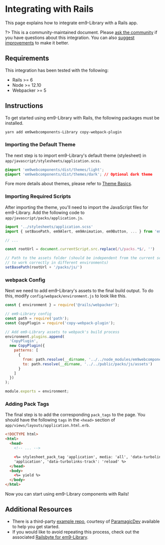 # Integrating with Rails

This page explains how to integrate em9-Library with a Rails app.

?> This is a community-maintained document. Please [ask the community](/resources/community) if you have questions about this integration. You can also [suggest improvements](https://github.com/em9-style/em9/blob/next/docs/tutorials/integrating-with-rails.md) to make it better.

## Requirements

This integration has been tested with the following:

- Rails >= 6
- Node >= 12.10
- Webpacker >= 5

## Instructions

To get started using em9-Library with Rails, the following packages must be installed.

```bash
yarn add em9webcomponents-Library copy-webpack-plugin
```

### Importing the Default Theme

The next step is to import em9-Library's default theme (stylesheet) in `app/javascript/stylesheets/application.scss`.

```css
@import 'em9webcomponents/dist/themes/light';
@import 'em9webcomponents/dist/themes/dark'; // Optional dark theme
```

Fore more details about themes, please refer to [Theme Basics](/getting-started/themes?id=theme-basics).

### Importing Required Scripts

After importing the theme, you'll need to import the JavaScript files for em9-Library. Add the following code to `app/javascript/packs/application.js`.

```js
import '../stylesheets/application.scss'
import { setBasePath, em9Alert, em9Animation, em9Button, ... } from 'em9webcomponents'

// ...

const rootUrl = document.currentScript.src.replace(/\/packs.*$/, '')

// Path to the assets folder (should be independent from the current script source path
// to work correctly in different environments)
setBasePath(rootUrl + '/packs/js/')
```

### webpack Config

Next we need to add em9-Library's assets to the final build output. To do this, modify `config/webpack/environment.js` to look like this.

```js
const { environment } = require('@rails/webpacker');

// em9-Library config
const path = require('path');
const CopyPlugin = require('copy-webpack-plugin');

// Add em9-Library assets to webpack's build process
environment.plugins.append(
  'CopyPlugin',
  new CopyPlugin({
    patterns: [
      {
        from: path.resolve(__dirname, '../../node_modules/em9webcomponents/dist/assets'),
        to: path.resolve(__dirname, '../../public/packs/js/assets')
      }
    ]
  })
);

module.exports = environment;
```

### Adding Pack Tags

The final step is to add the corresponding `pack_tags` to the page. You should have the following `tags` in the `<head>` section of `app/views/layouts/application.html.erb`.

```html
<!DOCTYPE html>
<html>
  <head>
    <!-- ... -->

    <%= stylesheet_pack_tag 'application', media: 'all', 'data-turbolinks-track': 'reload' %> <%= javascript_pack_tag
    'application', 'data-turbolinks-track': 'reload' %>
  </head>
  <body>
    <%= yield %>
  </body>
</html>
```

Now you can start using em9-Library components with Rails!

## Additional Resources

- There is a third-party [example repo](https://github.com/ParamagicDev/rails-em9-example), courtesy of [ParamagicDev](https://github.com/ParamagicDev) available to help you get started.
- If you would like to avoid repeating this process, check out the associated [Railsbyte for em9-Library](https://railsbytes.com/templates/X8BsEb).
